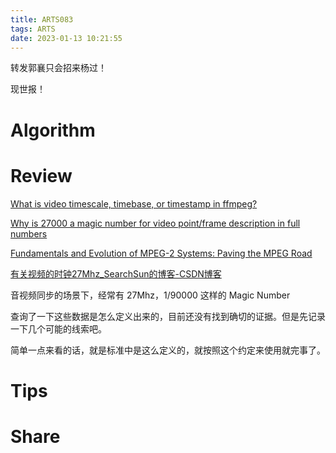 ```yaml
---
title: ARTS083
tags: ARTS
date: 2023-01-13 10:21:55
---
```


转发郭襄只会招来杨过！

现世报！

<!--more-->

# Algorithm

# Review

[What is video timescale, timebase, or timestamp in ffmpeg?](https://stackoverflow.com/q/43333542/3819519)

[Why is 27000 a magic number for video point/frame description in full numbers](https://stackoverflow.com/q/47117098/3819519)

[Fundamentals and Evolution of MPEG-2 Systems: Paving the MPEG Road](https://www.oreilly.com/library/view/fundamentals-and-evolution/9781118875940/c13.xhtml)

[有关视频的时钟27Mhz_SearchSun的博客-CSDN博客](https://blog.csdn.net/SearchSun/article/details/2517405)

音视频同步的场景下，经常有 27Mhz，1/90000 这样的 Magic Number

查询了一下这些数据是怎么定义出来的，目前还没有找到确切的证据。但是先记录一下几个可能的线索吧。

简单一点来看的话，就是标准中是这么定义的，就按照这个约定来使用就完事了。

# Tips

# Share
